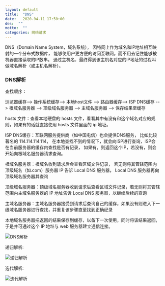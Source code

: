 ```yaml
---
layout: default
title:  "DNS"
date:   2020-04-11 17:50:00
des:  ""
motto:  ""
categories: 网络请求
---
```


DNS（Domain Name System，域名系统），
因特网上作为域名和IP地址相互映射的一个分布式数据库，
能够使用户更方便的访问互联网，而不用去记住能够被机器直接读取的IP数串。
通过主机名，最终得到该主机名对应的IP地址的过程叫做域名解析（或主机名解析）。

### DNS解析

查找顺序： 

浏览器缓存--> 操作系统缓存--> 本地host文件 --> 路由器缓存--> ISP DNS缓存 --> 根域名服务器 --> 顶级域名服务器 --> 主域名服务器 --> 保存结果至缓存

hosts 文件：查看本地硬盘的 hosts 文件，看看其中有没有和这个域名对应的规则，如果有的话就直接使用 hosts 文件里面的 ip 地址。

ISP DNS缓存：互联网服务提供商（如中国电信）也会提供DNS服务，
比如比较著名的 114.114.114.114，
在本地查找不到的情况下，就会向ISP进行查询，ISP会在当前服务器的缓存内查找是否有记录，
如果有，则返回这个IP，若没有，则会开始向根域名服务器请求查询。

根域名服务器：根域名收到请求后会查看区域文件记录，
若无则将其管辖范围内顶级域名（如.com）服务器 IP 告诉 Local DNS 服务器，
Local DNS 服务器再向顶级域名服务器其查询

顶级域名服务器：顶级域名服务器收到请求后查看区域文件记录，若无则将其管辖范围内主域名服务器的 IP 地址告诉 Local DNS 服务器，以继续后续的查询

主域名服务器：主域名服务器接受到请求后查询自己的缓存，如果没有则进入下一级域名服务器进行查找，并重复该步骤直至找到正确纪录

本地域名服务器把返回的结果保存到缓存，以备下一次使用，同时将该结果返回，于是并可通过这个 IP 地址与 web 服务器建立通信连接。

![DNS解析](https://user-gold-cdn.xitu.io/2018/6/4/163c83c423b021ca?imageslim)

递归解析:

![递归解析](https://user-gold-cdn.xitu.io/2018/6/4/163c83c3e10e8cdc?imageslim)

迭代解析:

![迭代解析](https://user-gold-cdn.xitu.io/2018/6/4/163c83c3e16a7952?imageslim)

